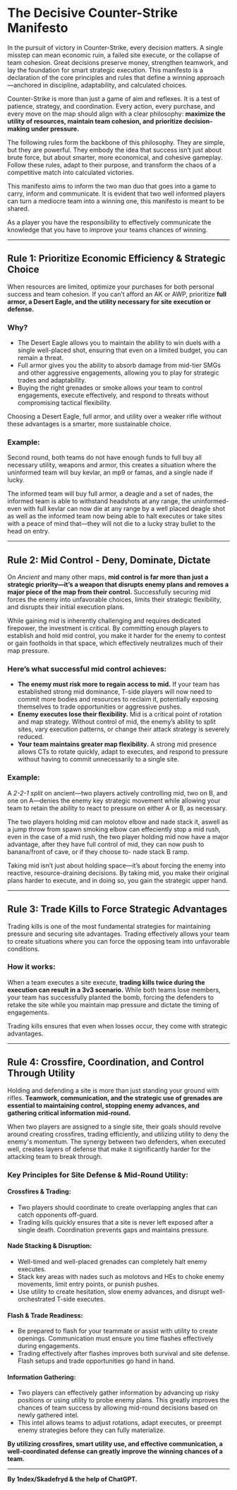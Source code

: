 # The Decisive Counter-Strike Manifesto  

In the pursuit of victory in Counter-Strike, every decision matters. A single misstep can mean economic ruin, a failed site execute, or the collapse of team cohesion. Great decisions preserve money, strengthen teamwork, and lay the foundation for smart strategic execution. This manifesto is a declaration of the core principles and rules that define a winning approach—anchored in discipline, adaptability, and calculated choices.  

Counter-Strike is more than just a game of aim and reflexes. It is a test of patience, strategy, and coordination. Every action, every purchase, and every move on the map should align with a clear philosophy: **maximize the utility of resources, maintain team cohesion, and prioritize decision-making under pressure.**  

The following rules form the backbone of this philosophy. They are simple, but they are powerful. They embody the idea that success isn’t just about brute force, but about smarter, more economical, and cohesive gameplay. Follow these rules, adapt to their purpose, and transform the chaos of a competitive match into calculated victories.

This manifesto aims to inform the two man duo that goes into a game to carry, inform and communicate. It is evident that two well informed players can turn a mediocre team into a winning one, this manifesto is meant to be shared.

As a player you have the responsibility to effectively communicate the knowledge that you have to improve your teams chances of winning.

---

## Rule 1: Prioritize Economic Efficiency & Strategic Choice  

When resources are limited, optimize your purchases for both personal success and team cohesion. If you can’t afford an AK or AWP, prioritize **full armor, a Desert Eagle, and the utility necessary for site execution or defense.**  

### **Why?**  
- The Desert Eagle allows you to maintain the ability to win duels with a single well-placed shot, ensuring that even on a limited budget, you can remain a threat.  
- Full armor gives you the ability to absorb damage from mid-tier SMGs and other aggressive engagements, allowing you to play for strategic trades and adaptability.  
- Buying the right grenades or smoke allows your team to control engagements, execute effectively, and respond to threats without compromising tactical flexibility.  

Choosing a Desert Eagle, full armor, and utility over a weaker rifle without these advantages is a smarter, more sustainable choice.

### **Example:**  
Second round, both teams do not have enough funds to full buy all necessary utility, weapons and armor, this creates a situation where the uninformed team will buy kevlar, an mp9 or famas, and a single nade if lucky.

The informed team will buy full armor, a deagle and a set of nades, the informed team is able to withstand headshots at any range, the uninformed- even with full kevlar can now die at any range by a well placed deagle shot as well as the informed team now being able to halt executes or take sites with a peace of mind that—they will not die to a lucky stray bullet to the head on entry.

---

## Rule 2: Mid Control - Deny, Dominate, Dictate  

On *Ancient* and many other maps, **mid control is far more than just a strategic priority—it’s a weapon that disrupts enemy plans and removes a major piece of the map from their control.** Successfully securing mid forces the enemy into unfavorable choices, limits their strategic flexibility, and disrupts their initial execution plans.  

While gaining mid is inherently challenging and requires dedicated firepower, the investment is critical. By committing enough players to establish and hold mid control, you make it harder for the enemy to contest or gain footholds in that space, which effectively neutralizes much of their map pressure.  

### **Here’s what successful mid control achieves:**  
- **The enemy must risk more to regain access to mid.** If your team has established strong mid dominance, T-side players will now need to commit more bodies and resources to reclaim it, potentially exposing themselves to trade opportunities or aggressive pushes.  
- **Enemy executes lose their flexibility.** Mid is a critical point of rotation and map strategy. Without control of mid, the enemy’s ability to split sites, vary execution patterns, or change their attack strategy is severely reduced.  
- **Your team maintains greater map flexibility.** A strong mid presence allows CTs to rotate quickly, adapt to executes, and respond to pressure without having to commit unnecessarily to a single site.  

### **Example:**  
A *2-2-1 split* on ancient—two players actively controlling mid, two on B, and one on A—denies the enemy key strategic movement while allowing your team to retain the ability to react to pressure on either A or B, as necessary.  

The two players holding mid can molotov elbow and nade stack it, aswell as a jump throw from spawn smoking elbow can effeciently stop a mid rush, even in the case of a mid rush, the two player holding mid now have a major advantage, after they have full control of mid, they can now push to banana/front of cave, or if they choose to- nade stack B ramp.

Taking mid isn’t just about holding space—it’s about forcing the enemy into reactive, resource-draining decisions. By taking mid, you make their original plans harder to execute, and in doing so, you gain the strategic upper hand.  

---

## Rule 3: Trade Kills to Force Strategic Advantages  

Trading kills is one of the most fundamental strategies for maintaining pressure and securing site advantages. Trading effectively allows your team to create situations where you can force the opposing team into unfavorable conditions.  

### **How it works:**  
When a team executes a site execute, **trading kills twice during the execution can result in a 3v3 scenario.** While both teams lose members, your team has successfully planted the bomb, forcing the defenders to retake the site while you maintain map pressure and dictate the timing of engagements.  

Trading kills ensures that even when losses occur, they come with strategic advantages.  

---

## Rule 4: Crossfire, Coordination, and Control Through Utility  

Holding and defending a site is more than just standing your ground with rifles. **Teamwork, communication, and the strategic use of grenades are essential to maintaining control, stopping enemy advances, and gathering critical information mid-round.**  

When two players are assigned to a single site, their goals should revolve around creating crossfires, trading efficiently, and utilizing utility to deny the enemy's momentum. The synergy between two defenders, when executed well, creates layers of defense that make it significantly harder for the attacking team to break through.  

### **Key Principles for Site Defense & Mid-Round Utility:**  

#### **Crossfires & Trading:**  
- Two players should coordinate to create overlapping angles that can catch opponents off-guard.  
- Trading kills quickly ensures that a site is never left exposed after a single death. Coordination prevents gaps and maintains pressure.  

#### **Nade Stacking & Disruption:**  
- Well-timed and well-placed grenades can completely halt enemy executes.  
- Stack key areas with nades such as molotovs and HEs to choke enemy movements, limit entry points, or punish pushes.  
- Use utility to create hesitation, slow enemy advances, and disrupt well-orchestrated T-side executes.  

#### **Flash & Trade Readiness:**  
- Be prepared to flash for your teammate or assist with utility to create openings. Communication must ensure you time flashes effectively during engagements.  
- Trading effectively after flashes improves both survival and site defense. Flash setups and trade opportunities go hand in hand.  

#### **Information Gathering:**  
- Two players can effectively gather information by advancing up risky positions or using utility to probe enemy plans. This greatly improves the chances of team success by allowing mid-round decisions based on newly gathered intel.  
- This intel allows teams to adjust rotations, adapt executes, or preempt enemy strategies before they can fully materialize.  

**By utilizing crossfires, smart utility use, and effective communication, a well-coordinated defense can greatly improve the winning chances of a team.**  

---

**By 1ndex/Skadefryd & the help of ChatGPT.**
